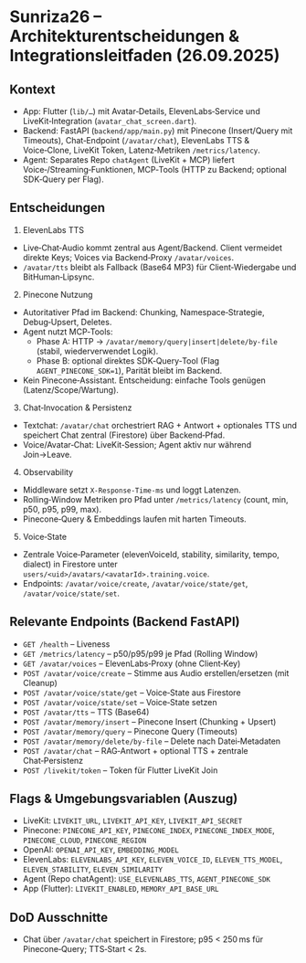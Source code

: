 # Sunriza26 – Architekturentscheidungen & Integrationsleitfaden (26.09.2025)

## Kontext
- App: Flutter (`lib/…`) mit Avatar‑Details, ElevenLabs‑Service und LiveKit‑Integration (`avatar_chat_screen.dart`).
- Backend: FastAPI (`backend/app/main.py`) mit Pinecone (Insert/Query mit Timeouts), Chat‑Endpoint (`/avatar/chat`), ElevenLabs TTS & Voice‑Clone, LiveKit Token, Latenz‑Metriken `/metrics/latency`.
- Agent: Separates Repo `chatAgent` (LiveKit + MCP) liefert Voice‑/Streaming‑Funktionen, MCP‑Tools (HTTP zu Backend; optional SDK‑Query per Flag).

## Entscheidungen
1) ElevenLabs TTS
- Live‑Chat‑Audio kommt zentral aus Agent/Backend. Client vermeidet direkte Keys; Voices via Backend‑Proxy `/avatar/voices`.
- `/avatar/tts` bleibt als Fallback (Base64 MP3) für Client‑Wiedergabe und BitHuman‑Lipsync.

2) Pinecone Nutzung
- Autoritativer Pfad im Backend: Chunking, Namespace‑Strategie, Debug‑Upsert, Deletes.
- Agent nutzt MCP‑Tools:
  - Phase A: HTTP → `/avatar/memory/query|insert|delete/by-file` (stabil, wiederverwendet Logik).
  - Phase B: optional direktes SDK‑Query‑Tool (Flag `AGENT_PINECONE_SDK=1`), Parität bleibt im Backend.
- Kein Pinecone‑Assistant. Entscheidung: einfache Tools genügen (Latenz/Scope/Wartung).

3) Chat‑Invocation & Persistenz
- Textchat: `/avatar/chat` orchestriert RAG + Antwort + optionales TTS und speichert Chat zentral (Firestore) über Backend‑Pfad.
- Voice/Avatar‑Chat: LiveKit‑Session; Agent aktiv nur während Join→Leave.

4) Observability
- Middleware setzt `X-Response-Time-ms` und loggt Latenzen.
- Rolling‑Window Metriken pro Pfad unter `/metrics/latency` (count, min, p50, p95, p99, max).
- Pinecone‑Query & Embeddings laufen mit harten Timeouts.

5) Voice‑State
- Zentrale Voice‑Parameter (elevenVoiceId, stability, similarity, tempo, dialect) in Firestore unter `users/<uid>/avatars/<avatarId>.training.voice`.
- Endpoints: `/avatar/voice/create`, `/avatar/voice/state/get`, `/avatar/voice/state/set`.

## Relevante Endpoints (Backend FastAPI)
- `GET /health` – Liveness
- `GET /metrics/latency` – p50/p95/p99 je Pfad (Rolling Window)
- `GET /avatar/voices` – ElevenLabs‑Proxy (ohne Client‑Key)
- `POST /avatar/voice/create` – Stimme aus Audio erstellen/ersetzen (mit Cleanup)
- `POST /avatar/voice/state/get` – Voice‑State aus Firestore
- `POST /avatar/voice/state/set` – Voice‑State setzen
- `POST /avatar/tts` – TTS (Base64)
- `POST /avatar/memory/insert` – Pinecone Insert (Chunking + Upsert)
- `POST /avatar/memory/query` – Pinecone Query (Timeouts)
- `POST /avatar/memory/delete/by-file` – Delete nach Datei‑Metadaten
- `POST /avatar/chat` – RAG‑Antwort + optional TTS + zentrale Chat‑Persistenz
- `POST /livekit/token` – Token für Flutter LiveKit Join

## Flags & Umgebungsvariablen (Auszug)
- LiveKit: `LIVEKIT_URL`, `LIVEKIT_API_KEY`, `LIVEKIT_API_SECRET`
- Pinecone: `PINECONE_API_KEY`, `PINECONE_INDEX`, `PINECONE_INDEX_MODE`, `PINECONE_CLOUD`, `PINECONE_REGION`
- OpenAI: `OPENAI_API_KEY`, `EMBEDDING_MODEL`
- ElevenLabs: `ELEVENLABS_API_KEY`, `ELEVEN_VOICE_ID`, `ELEVEN_TTS_MODEL`, `ELEVEN_STABILITY`, `ELEVEN_SIMILARITY`
- Agent (Repo chatAgent): `USE_ELEVENLABS_TTS`, `AGENT_PINECONE_SDK`
- App (Flutter): `LIVEKIT_ENABLED`, `MEMORY_API_BASE_URL`

## DoD Ausschnitte
- Chat über `/avatar/chat` speichert in Firestore; p95 < 250 ms für Pinecone‑Query; TTS‑Start < 2s.


